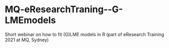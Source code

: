 # MQ-eResearchTraning--G-LMEmodels
Short webinar on how to fit (G)LME models in R (part of eResearch Training 2021 at MQ, Sydney)
